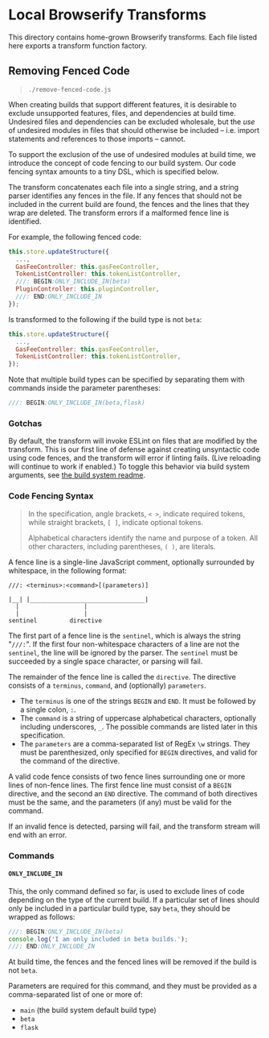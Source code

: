# Local Browserify Transforms

This directory contains home-grown Browserify transforms.
Each file listed here exports a transform function factory.

## Removing Fenced Code

> `./remove-fenced-code.js`

When creating builds that support different features, it is desirable to exclude
unsupported features, files, and dependencies at build time. Undesired files and
dependencies can be excluded wholesale, but the _use_ of undesired modules in
files that should otherwise be included – i.e. import statements and references
to those imports – cannot.

To support the exclusion of the use of undesired modules at build time, we
introduce the concept of code fencing to our build system. Our code fencing
syntax amounts to a tiny DSL, which is specified below.

The transform concatenates each file into a single string, and a string parser
identifies any fences in the file. If any fences that should not be included in
the current build are found, the fences and the lines that they wrap are
deleted. The transform errors if a malformed fence line is identified.

For example, the following fenced code:

```javascript
this.store.updateStructure({
  ...,
  GasFeeController: this.gasFeeController,
  TokenListController: this.tokenListController,
  ///: BEGIN:ONLY_INCLUDE_IN(beta)
  PluginController: this.pluginController,
  ///: END:ONLY_INCLUDE_IN
});
```

Is transformed to the following if the build type is not `beta`:

```javascript
this.store.updateStructure({
  ...,
  GasFeeController: this.gasFeeController,
  TokenListController: this.tokenListController,
});
```

Note that multiple build types can be specified by separating them with
commands inside the parameter parentheses:

```javascript
///: BEGIN:ONLY_INCLUDE_IN(beta,flask)
```

### Gotchas

By default, the transform will invoke ESLint on files that are modified by the transform.
This is our first line of defense against creating unsyntactic code using code fences, and the transform will error if linting fails.
(Live reloading will continue to work if enabled.)
To toggle this behavior via build system arguments, see [the build system readme](../README.md).

### Code Fencing Syntax

> In the specification, angle brackets, `< >`, indicate required tokens, while
> straight brackets, `[ ]`, indicate optional tokens.
>
> Alphabetical characters identify the name and purpose of a token. All other
> characters, including parentheses, `( )`, are literals.

A fence line is a single-line JavaScript comment, optionally surrounded by
whitespace, in the following format:

```text
///: <terminus>:<command>[(parameters)]

|__| |________________________________|
  |                  |
  |                  |
sentinel         directive
```

The first part of a fence line is the `sentinel`, which is always the string
"`///:`". If the first four non-whitespace characters of a line are not the
`sentinel`, the line will be ignored by the parser. The `sentinel` must be
succeeded by a single space character, or parsing will fail.

The remainder of the fence line is called the `directive`.
The directive consists of a `terminus`, `command`, and (optionally) `parameters`.

- The `terminus` is one of the strings `BEGIN` and `END`. It must be followed by
  a single colon, `:`.
- The `command` is a string of uppercase alphabetical characters, optionally
  including underscores, `_`. The possible commands are listed later in this
  specification.
- The `parameters` are a comma-separated list of RegEx `\w` strings. They must
  be parenthesized, only specified for `BEGIN` directives, and valid for the
  command of the directive.

A valid code fence consists of two fence lines surrounding one or more lines of
non-fence lines. The first fence line must consist of a `BEGIN` directive, and
the second an `END` directive. The command of both directives must be the same,
and the parameters (if any) must be valid for the command.

If an invalid fence is detected, parsing will fail, and the transform stream
will end with an error.

### Commands

#### `ONLY_INCLUDE_IN`

This, the only command defined so far, is used to exclude lines of code
depending on the type of the current build. If a particular set of lines should
only be included in a particular build type, say `beta`, they should be wrapped
as follows:

```javascript
///: BEGIN:ONLY_INCLUDE_IN(beta)
console.log('I am only included in beta builds.');
///: END:ONLY_INCLUDE_IN
```

At build time, the fences and the fenced lines will be removed if the build is
not `beta`.

Parameters are required for this command, and they must be provided as a
comma-separated list of one or more of:

- `main` (the build system default build type)
- `beta`
- `flask`
